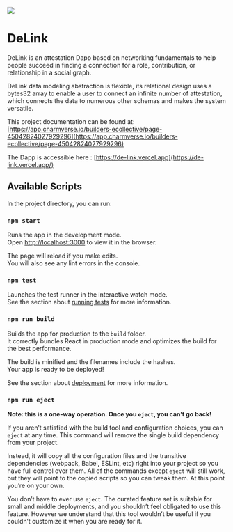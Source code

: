 ![](https://cdn.discordapp.com/attachments/1131186088799653938/1132583574726512742/background.jpg)

# DeLink

DeLink is an attestation Dapp based on networking fundamentals to help people succeed in finding a connection for a role, contribution, or relationship in a social graph.

DeLink data modeling abstraction is flexible, its relational design uses a bytes32 array to enable a user to connect an infinite number of attestation, which connects the data to numerous other schemas and makes the system versatile.

This project documentation can be found at: [https://app.charmverse.io/builders-ecollective/page-45042824027929296](https://app.charmverse.io/builders-ecollective/page-45042824027929296)

The Dapp is accessible here : [https://de-link.vercel.app](https://de-link.vercel.app/)


## Available Scripts

In the project directory, you can run:

### `npm start`

Runs the app in the development mode.\
Open [http://localhost:3000](http://localhost:3000) to view it in the browser.

The page will reload if you make edits.\
You will also see any lint errors in the console.

### `npm test`

Launches the test runner in the interactive watch mode.\
See the section about [running tests](https://facebook.github.io/create-react-app/docs/running-tests) for more information.

### `npm run build`

Builds the app for production to the `build` folder.\
It correctly bundles React in production mode and optimizes the build for the best performance.

The build is minified and the filenames include the hashes.\
Your app is ready to be deployed!

See the section about [deployment](https://facebook.github.io/create-react-app/docs/deployment) for more information.

### `npm run eject`

**Note: this is a one-way operation. Once you `eject`, you can’t go back!**

If you aren’t satisfied with the build tool and configuration choices, you can `eject` at any time. This command will remove the single build dependency from your project.

Instead, it will copy all the configuration files and the transitive dependencies (webpack, Babel, ESLint, etc) right into your project so you have full control over them. All of the commands except `eject` will still work, but they will point to the copied scripts so you can tweak them. At this point you’re on your own.

You don’t have to ever use `eject`. The curated feature set is suitable for small and middle deployments, and you shouldn’t feel obligated to use this feature. However we understand that this tool wouldn’t be useful if you couldn’t customize it when you are ready for it.
